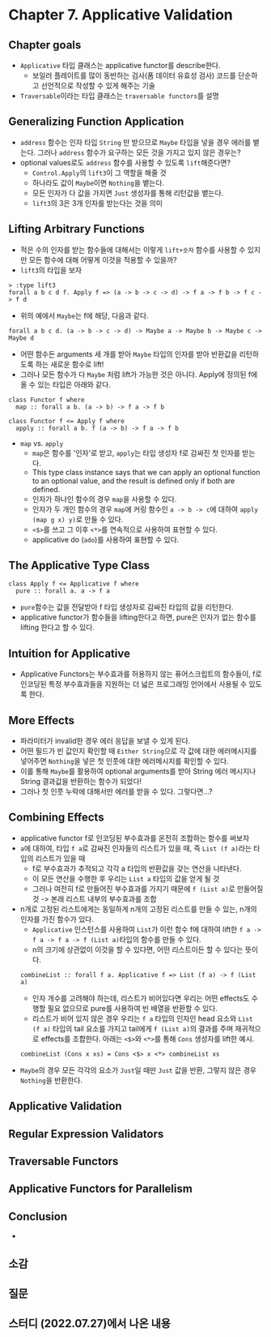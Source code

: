 # Chapter 7. Applicative Validation

## Chapter goals
- `Applicative` 타입 클래스는 applicative functor를 describe한다. 
  - 보일러 플레이트를 많이 동반하는 검사(폼 데이터 유효성 검사) 코드를 단순하고 선언적으로 작성할 수 있게 해주는 기술
- `Traversable`이라는 타입 클래스는 `traversable functors`를 설명

## Generalizing Function Application
- `address` 함수는 인자 타입 `String` 만 받으므로 `Maybe` 타입을 넣을 경우 에러를 뱉는다. 그러나 `address` 함수가 요구하는 모든 것을 가지고 있지 않은 경우는?
- optional values로도 `address` 함수를 사용할 수 있도록 `lift`해준다면? 
  - `Control.Apply`의 `lift3`이 그 역할을 해줄 것
  - 하나라도 값이 `Maybe`이면 `Nothing`을 뱉는다.
  - 모든 인자가 다 값을 가지면 `Just` 생성자를 통해 리턴값을 뱉는다.
  - `lift3`의 3은 3개 인자를 받는다는 것을 의미

## Lifting Arbitrary Functions
- 적은 수의 인자를 받는 함수들에 대해서는 이렇게 `lift+숫자` 함수를 사용할 수 있지만 모든 함수에 대해 어떻게 이것을 적용할 수 있을까?
- `lift3`의 타입을 보자
```
> :type lift3
forall a b c d f. Apply f => (a -> b -> c -> d) -> f a -> f b -> f c -> f d
```
- 위의 예에서 `Maybe`는 f에 해당, 다음과 같다.
```
forall a b c d. (a -> b -> c -> d) -> Maybe a -> Maybe b -> Maybe c -> Maybe d
```
- 어떤 함수든 arguments 세 개를 받아 `Maybe` 타입의 인자를 받아 반환값을 리턴하도록 하는 새로운 함수로 lift!
- 그러나 모든 함수가 다 `Maybe` 처럼 lift가 가능한 것은 아니다. Apply에 정의된 f에 올 수 있는 타입은 아래와 같다.
```
class Functor f where
  map :: forall a b. (a -> b) -> f a -> f b

class Functor f <= Apply f where
  apply :: forall a b. f (a -> b) -> f a -> f b
```
- `map` vs. `apply`
  - `map`은 함수를 '인자'로 받고, `apply`는 타입 생성자 f로 감싸진 첫 인자를 받는다.
  - This type class instance says that we can apply an optional function to an optional value, and the result is defined only if both are defined.
  - 인자가 하나인 함수의 경우 `map`을 사용할 수 있다.
  - 인자가 두 개인 함수의 경우 `map`에 커링 함수인 `a -> b -> c`에 대하여 `apply (map g x) y)`로 만들 수 있다.
  - `<$>`를 쓰고 그 이후 `<*>`를 연속적으로 사용하여 표현할 수 있다.
  - applicative do (`ado`)를 사용하여 표현할 수 있다.

## The Applicative Type Class
```
class Apply f <= Applicative f where
  pure :: forall a. a -> f a
```
- `pure`함수는 값을 전달받아 f 타입 생성자로 감싸진 타입의 값을 리턴한다.
- applicative functor가 함수들을 lifting한다고 하면, pure은 인자가 없는 함수를 lifting 한다고 할 수 있다.

## Intuition for Applicative
- Applicative Functors는 부수효과를 허용하지 않는 퓨어스크립트의 함수들이, f로 인코딩된 특정 부수효과들을 지원하는 더 넓은 프로그래밍 언어에서 사용될 수 있도록 한다.


## More Effects
- 파라미터가 invalid한 경우 에러 응답을 보낼 수 있게 된다.
- 어떤 필드가 빈 값인지 확인할 때 `Either String`으로 각 값에 대한 에러메시지를 넣어주면 `Nothing`을 넣은 첫 인풋에 대한 에러메시지를 확인할 수 있다.
- 이를 통해 `Maybe`를 활용하여 optional arguments를 받아 String 에러 메시지나 String 결과값을 반환하는 함수가 되었다!
- 그러나 첫 인풋 누락에 대해서만 에러를 받을 수 있다. 그렇다면...?
  
## Combining Effects
- applicative functor f로 인코딩된 부수효과를 온전히 조합하는 함수를 써보자
- `a`에 대하여, 타입 `f a`로 감싸진 인자들의 리스트가 있을 때, 즉 `List (f a)`라는 타입의 리스트가 있을 때
  - f로 부수효과가 추적되고 각각 a 타입의 반환값을 갖는 연산을 나타낸다.
  - 이 모든 연산을 수행한 후 우리는 `List a` 타입의 값을 얻게 될 것
  - 그러나 여전히 f로 만들어진 부수효과를 가지기 때문에 `f (List a)`로 만들어질 것 -> 본래 리스트 내부의 부수효과를 조합
- n개로 고정된 리스트에게는 동일하게 n개의 고정된 리스트를 만들 수 있는, n개의 인자를 가진 함수가 있다.
  - `Applicative` 인스턴스를 사용하여 `List`가 이런 함수 f에 대하여 lift한 `f a -> f a -> f a -> f (List a)`타입의 함수를 만들 수 있다. 
  - n의 크기에 상관없이 이것을 할 수 있다면, 어떤 리스트이든 할 수 있다는 뜻이다.
  ```
  combineList :: forall f a. Applicative f => List (f a) -> f (List a)
  ```
  - 인자 개수를 고려해야 하는데, 리스트가 비어있다면 우리는 어떤 effects도 수행할 필요 없으므로 pure를 사용하여 빈 배열을 반환할 수 있다.
  - 리스트가 비어 있지 않은 경우 우리는 `f a` 타입의 인자인 head 요소와 `List (f a)` 타입의 tail 요소를 가지고 tail에게 `f (List a)`의 결과를 주며 재귀적으로 effects를 조합한다. 아래는 `<$>`와 `<*>`를 통해 `Cons` 생성자를 lift한 예시.
  ```
  combineList (Cons x xs) = Cons <$> x <*> combineList xs
  ```
- `Maybe`의 경우 모든 각각의 요소가 `Just`일 때만 `Just` 값을 반환, 그렇지 않은 경우 `Nothing`을 반환한다.

## Applicative Validation

## Regular Expression Validators
## Traversable Functors
## Applicative Functors for Parallelism

## Conclusion
- 


## 소감

## 질문

## 스터디 (2022.07.27)에서 나온 내용
